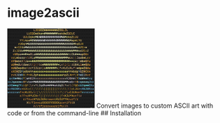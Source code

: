 # image2ascii
<img src="images/emoji.png" width="200">
Convert images to custom ASCII art with code or from the command-line
## Installation

